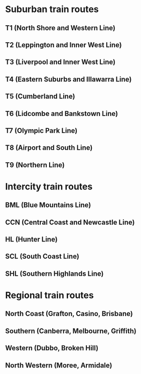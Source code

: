 # Suburban train routes

## T1 (North Shore and Western Line)

## T2 (Leppington and Inner West Line)

## T3 (Liverpool and Inner West Line)

## T4 (Eastern Suburbs and Illawarra Line)

## T5 (Cumberland Line)

## T6 (Lidcombe and Bankstown Line)

## T7 (Olympic Park Line)

## T8 (Airport and South Line)

## T9 (Northern Line)

# Intercity train routes

## BML (Blue Mountains Line)

## CCN (Central Coast and Newcastle Line)

## HL (Hunter Line)

## SCL (South Coast Line)

## SHL (Southern Highlands Line)

# Regional train routes

## North Coast (Grafton, Casino, Brisbane)

## Southern (Canberra, Melbourne, Griffith)

## Western (Dubbo, Broken Hill)

## North Western (Moree, Armidale)